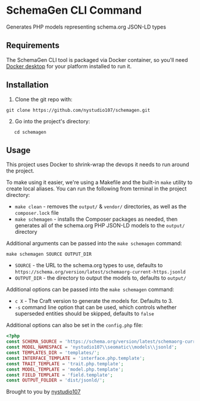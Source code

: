 # SchemaGen CLI Command

Generates PHP models representing schema.org JSON-LD types

## Requirements

The SchemaGen CLI tool is packaged via Docker container, so you'll need [Docker desktop](https://www.docker.com/products/docker-desktop) for your platform installed to run it.

## Installation

1. Clone the git repo with:
```
git clone https://github.com/nystudio107/schemagen.git
```

2. Go into the project's directory:
```
   cd schemagen
```

## Usage

This project uses Docker to shrink-wrap the devops it needs to run around the project.

To make using it easier, we're using a Makefile and the built-in `make` utility to create local aliases. You can run the following from terminal in the project directory:

- `make clean` - removes the `output/` & `vendor/` directories, as well as the `composer.lock` file
- `make schemagen` - installs the Composer packages as needed, then generates all of the schema.org PHP JSON-LD models to the `output/` directory

Additional arguments can be passed into the `make schemagen` command:

```
make schemagen SOURCE OUTPUT_DIR
```

- `SOURCE` - the URL to the schema.org types to use, defaults to `https://schema.org/version/latest/schemaorg-current-https.jsonld`
- `OUTPUT_DIR` - the directory to output the models to, defaults to `output/`

Additional options can be passed into the `make schemagen` command:

- `c X` - The Craft version to generate the models for. Defaults to 3.
- `-s` command line option that can be used, which controls whether superseded entities should be skipped, defaults to `false`

Additional options can also be set in the `config.php` file:

```php
<?php
const SCHEMA_SOURCE = 'https://schema.org/version/latest/schemaorg-current-https.jsonld';
const MODEL_NAMESPACE = 'nystudio107\\seomatic\\models\\jsonld';
const TEMPLATES_DIR = 'templates/';
const INTERFACE_TEMPLATE = 'interface.php.template';
const TRAIT_TEMPLATE = 'trait.php.template';
const MODEL_TEMPLATE = 'model.php.template';
const FIELD_TEMPLATE = 'field.template';
const OUTPUT_FOLDER = 'dist/jsonld/';
```

Brought to you by [nystudio107](http://nystudio107.com)
